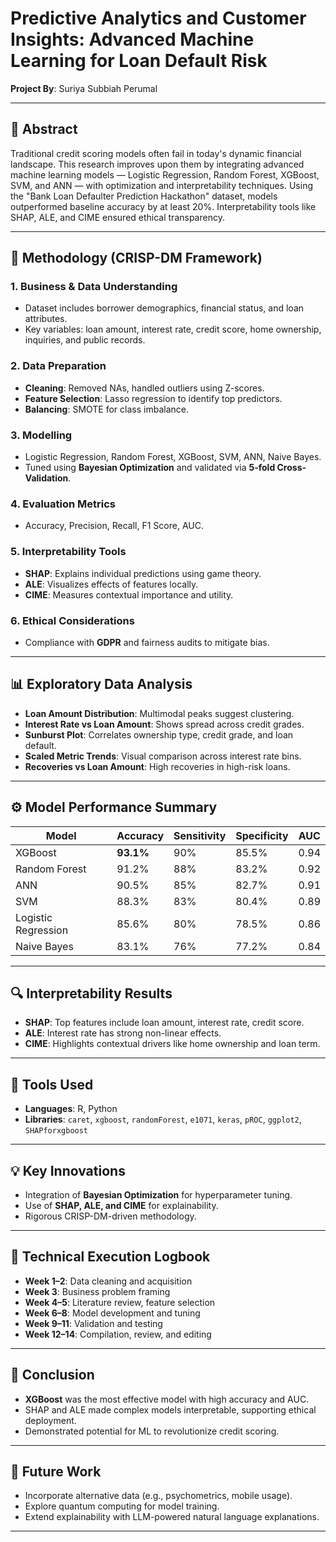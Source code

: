 # Predictive Analytics and Customer Insights: Advanced Machine Learning for Loan Default Risk

**Project By**: Suriya Subbiah Perumal  

---

## 📌 Abstract
Traditional credit scoring models often fail in today's dynamic financial landscape. This research improves upon them by integrating advanced machine learning models — Logistic Regression, Random Forest, XGBoost, SVM, and ANN — with optimization and interpretability techniques. Using the "Bank Loan Defaulter Prediction Hackathon" dataset, models outperformed baseline accuracy by at least 20%. Interpretability tools like SHAP, ALE, and CIME ensured ethical transparency.

---

## 🧠 Methodology (CRISP-DM Framework)
### 1. Business & Data Understanding
- Dataset includes borrower demographics, financial status, and loan attributes.
- Key variables: loan amount, interest rate, credit score, home ownership, inquiries, and public records.

### 2. Data Preparation
- **Cleaning**: Removed NAs, handled outliers using Z-scores.
- **Feature Selection**: Lasso regression to identify top predictors.
- **Balancing**: SMOTE for class imbalance.

### 3. Modelling
- Logistic Regression, Random Forest, XGBoost, SVM, ANN, Naive Bayes.
- Tuned using **Bayesian Optimization** and validated via **5-fold Cross-Validation**.

### 4. Evaluation Metrics
- Accuracy, Precision, Recall, F1 Score, AUC.

### 5. Interpretability Tools
- **SHAP**: Explains individual predictions using game theory.
- **ALE**: Visualizes effects of features locally.
- **CIME**: Measures contextual importance and utility.

### 6. Ethical Considerations
- Compliance with **GDPR** and fairness audits to mitigate bias.

---

## 📊 Exploratory Data Analysis
- **Loan Amount Distribution**: Multimodal peaks suggest clustering.
- **Interest Rate vs Loan Amount**: Shows spread across credit grades.
- **Sunburst Plot**: Correlates ownership type, credit grade, and loan default.
- **Scaled Metric Trends**: Visual comparison across interest rate bins.
- **Recoveries vs Loan Amount**: High recoveries in high-risk loans.

---

## ⚙️ Model Performance Summary
| Model               | Accuracy | Sensitivity | Specificity | AUC  |
|--------------------|----------|-------------|-------------|------|
| XGBoost            | **93.1%**| 90%         | 85.5%       | 0.94 |
| Random Forest      | 91.2%    | 88%         | 83.2%       | 0.92 |
| ANN                | 90.5%    | 85%         | 82.7%       | 0.91 |
| SVM                | 88.3%    | 83%         | 80.4%       | 0.89 |
| Logistic Regression| 85.6%    | 80%         | 78.5%       | 0.86 |
| Naive Bayes        | 83.1%    | 76%         | 77.2%       | 0.84 |

---

## 🔍 Interpretability Results
- **SHAP**: Top features include loan amount, interest rate, credit score.
- **ALE**: Interest rate has strong non-linear effects.
- **CIME**: Highlights contextual drivers like home ownership and loan term.

---

## 🧪 Tools Used
- **Languages**: R, Python
- **Libraries**: `caret`, `xgboost`, `randomForest`, `e1071`, `keras`, `pROC`, `ggplot2`, `SHAPforxgboost`

---

## 💡 Key Innovations
- Integration of **Bayesian Optimization** for hyperparameter tuning.
- Use of **SHAP, ALE, and CIME** for explainability.
- Rigorous CRISP-DM-driven methodology.

---

## 🧭 Technical Execution Logbook
- **Week 1–2**: Data cleaning and acquisition
- **Week 3**: Business problem framing
- **Week 4–5**: Literature review, feature selection
- **Week 6–8**: Model development and tuning
- **Week 9–11**: Validation and testing
- **Week 12–14**: Compilation, review, and editing

---

## 📌 Conclusion
- **XGBoost** was the most effective model with high accuracy and AUC.
- SHAP and ALE made complex models interpretable, supporting ethical deployment.
- Demonstrated potential for ML to revolutionize credit scoring.

---

## 🔮 Future Work
- Incorporate alternative data (e.g., psychometrics, mobile usage).
- Explore quantum computing for model training.
- Extend explainability with LLM-powered natural language explanations.

---






